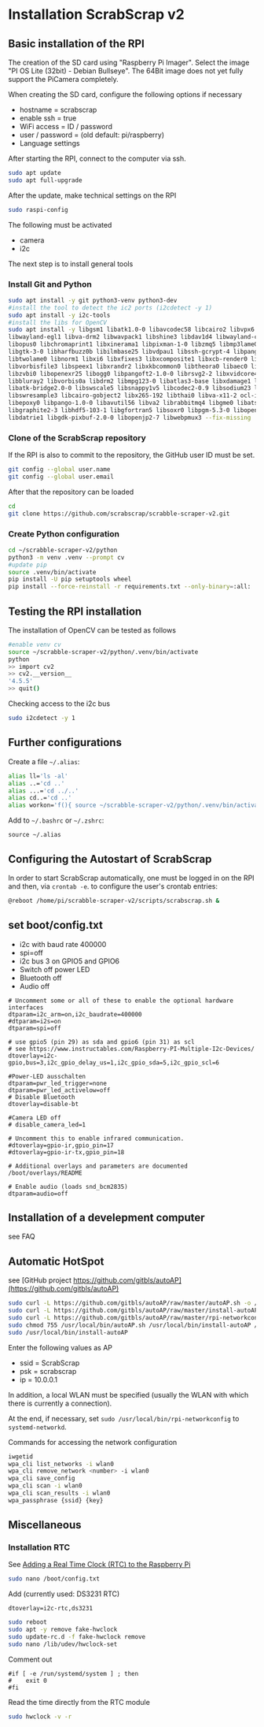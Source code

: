 # Installation ScrabScrap v2

## Basic installation of the RPI

The creation of the SD card using "Raspberry Pi Imager". Select the image "PI OS Lite (32bit) - Debian Bullseye".
The 64Bit image does not yet fully support the PiCamera completely.

When creating the SD card, configure the following options if necessary

- hostname = scrabscrap
- enable ssh = true
- WiFi access = ID / password
- user / password = (old default: pi/raspberry)
- Language settings

After starting the RPI, connect to the computer via ssh.

```bash
sudo apt update
sudo apt full-upgrade
```

After the update, make technical settings on the RPI

```bash
sudo raspi-config
```

The following must be activated

- camera
- i2c

The next step is to install general tools

### Install Git and Python

```bash
sudo apt install -y git python3-venv python3-dev
#install the tool to detect the ic2 ports (i2cdetect -y 1)
sudo apt install -y i2c-tools
#install the libs for OpenCV
sudo apt install -y libgsm1 libatk1.0-0 libavcodec58 libcairo2 libvpx6 libvorbisenc2 
libwayland-egl1 libva-drm2 libwavpack1 libshine3 libdav1d4 libwayland-client0 libxcursor1 
libopus0 libchromaprint1 libxinerama1 libpixman-1-0 libzmq5 libmp3lame0 libxcb-shm0 libsz2 
libgtk-3-0 libharfbuzz0b libilmbase25 libvdpau1 libssh-gcrypt-4 libpangocairo-1.0-0 
libtwolame0 libnorm1 libxi6 libxfixes3 libxcomposite1 libxcb-render0 libwayland-cursor0 
libvorbisfile3 libspeex1 libxrandr2 libxkbcommon0 libtheora0 libaec0 libx264-160 libaom0 
libzvbi0 libopenexr25 libogg0 libpangoft2-1.0-0 librsvg2-2 libxvidcore4 libsrt1.4-gnutls 
libbluray2 libvorbis0a libdrm2 libmpg123-0 libatlas3-base libxdamage1 libavformat58 
libatk-bridge2.0-0 libswscale5 libsnappy1v5 libcodec2-0.9 libsodium23 libudfread0 
libswresample3 libcairo-gobject2 libx265-192 libthai0 libva-x11-2 ocl-icd-libopencl1 
libepoxy0 libpango-1.0-0 libavutil56 libva2 librabbitmq4 libgme0 libatspi2.0-0 
libgraphite2-3 libhdf5-103-1 libgfortran5 libsoxr0 libpgm-5.3-0 libopenmpt0 libxrender1 
libdatrie1 libgdk-pixbuf-2.0-0 libopenjp2-7 libwebpmux3 --fix-missing
```

### Clone of the ScrabScrap repository

If the RPI is also to commit to the repository, the GitHub user ID must be set.

```bash
git config --global user.name
git config --global user.email
```

After that the repository can be loaded

```bash
cd
git clone https://github.com/scrabscrap/scrabble-scraper-v2.git
```

### Create Python configuration

```bash
cd ~/scrabble-scraper-v2/python
python3 -m venv .venv --prompt cv
#update pip
source .venv/bin/activate
pip install -U pip setuptools wheel
pip install --force-reinstall -r requirements.txt --only-binary=:all:
```

## Testing the RPI installation

The installation of OpenCV can be tested as follows

```bash
#enable venv cv
source ~/scrabble-scraper-v2/python/.venv/bin/activate
python
>> import cv2
>> cv2.__version__
'4.5.5'
>> quit()
```

Checking access to the i2c bus

```bash
sudo i2cdetect -y 1
```

## Further configurations

Create a file ``~/.alias``:

```bash
alias ll='ls -al'
alias ..='cd ..'
alias ...='cd ../..'
alias cd..='cd ..'
alias workon='f(){ source ~/scrabble-scraper-v2/python/.venv/bin/activate; }; f'
```

Add to `~/.bashrc` or `~/.zshrc`:

```text
source ~/.alias
```

## Configuring the Autostart of ScrabScrap

In order to start ScrabScrap automatically, one must be logged in on the RPI and then, via `crontab -e`.
to configure the user's crontab entries:

```bash
@reboot /home/pi/scrabble-scraper-v2/scripts/scrabscrap.sh &
```

## set boot/config.txt

- i2c with baud rate 400000
- spi=off
- i2c bus 3 on GPIO5 and GPIO6
- Switch off power LED
- Bluetooth off
- Audio off

```text
# Uncomment some or all of these to enable the optional hardware interfaces
dtparam=i2c_arm=on,i2c_baudrate=400000
#dtparam=i2s=on
dtparam=spi=off

# use gpio5 (pin 29) as sda and gpio6 (pin 31) as scl
# see https://www.instructables.com/Raspberry-PI-Multiple-I2c-Devices/
dtoverlay=i2c-gpio,bus=3,i2c_gpio_delay_us=1,i2c_gpio_sda=5,i2c_gpio_scl=6

#Power-LED ausschalten
dtparam=pwr_led_trigger=none
dtparam=pwr_led_activelow=off
# Disable Bluetooth
dtoverlay=disable-bt

#Camera LED off
# disable_camera_led=1

# Uncomment this to enable infrared communication.
#dtoverlay=gpio-ir,gpio_pin=17
#dtoverlay=gpio-ir-tx,gpio_pin=18

# Additional overlays and parameters are documented /boot/overlays/README

# Enable audio (loads snd_bcm2835)
dtparam=audio=off
```

## Installation of a develepment computer

see FAQ

## Automatic HotSpot

see [GitHub project https://github.com/gitbls/autoAP](https://github.com/gitbls/autoAP)

```bash
sudo curl -L https://github.com/gitbls/autoAP/raw/master/autoAP.sh -o /usr/local/bin/autoAP.sh
sudo curl -L https://github.com/gitbls/autoAP/raw/master/install-autoAP -o /usr/local/bin/install-autoAP
sudo curl -L https://github.com/gitbls/autoAP/raw/master/rpi-networkconfig -o /usr/local/bin/rpi-networkconfig
sudo chmod 755 /usr/local/bin/autoAP.sh /usr/local/bin/install-autoAP /usr/local/bin/rpi-networkconfig
sudo /usr/local/bin/install-autoAP
```

Enter the following values as AP

- ssid = ScrabScrap
- psk = scrabscrap
- ip = 10.0.0.1

In addition, a local WLAN must be specified (usually the WLAN with which there is currently a connection).

At the end, if necessary, set `sudo /usr/local/bin/rpi-networkconfig` to `systemd-networkd`.

Commands for accessing the network configuration

```bash
iwgetid
wpa_cli list_networks -i wlan0
wpa_cli remove_network <number> -i wlan0
wpa_cli save_config
wpa_cli scan -i wlan0
wpa_cli scan_results -i wlan0
wpa_passphrase {ssid} {key}
```

## Miscellaneous

### Installation RTC

See [Adding a Real Time Clock (RTC) to the Raspberry Pi](https://pimylifeup.com/raspberry-pi-rtc/)

```bash
sudo nano /boot/config.txt
```

Add (currently used: DS3231 RTC)

```text
dtoverlay=i2c-rtc,ds3231
```

```bash
sudo reboot
sudo apt -y remove fake-hwclock
sudo update-rc.d -f fake-hwclock remove
sudo nano /lib/udev/hwclock-set
```

Comment out

```text
#if [ -e /run/systemd/system ] ; then
#    exit 0
#fi
```

Read the time directly from the RTC module

```bash
sudo hwclock -v -r
```
